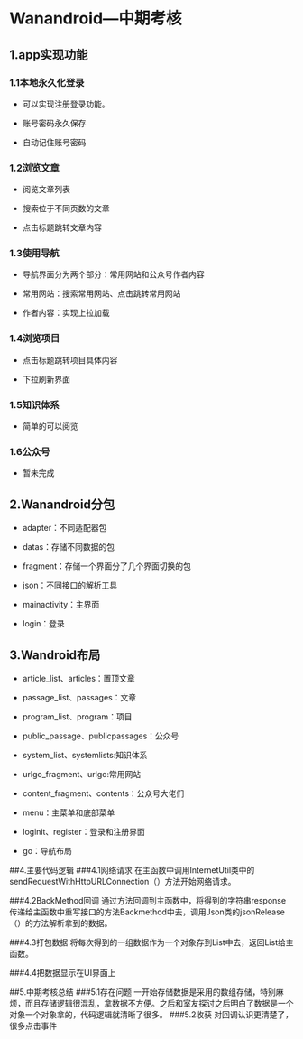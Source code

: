 # Wanandroid—中期考核
## 1.app实现功能
### 1.1本地永久化登录
- 可以实现注册登录功能。

- 账号密码永久保存

- 自动记住账号密码

### 1.2浏览文章
- 阅览文章列表

- 搜索位于不同页数的文章

- 点击标题跳转文章内容
### 1.3使用导航
- 导航界面分为两个部分：常用网站和公众号作者内容

- 常用网站：搜索常用网站、点击跳转常用网站

- 作者内容：实现上拉加载
### 1.4浏览项目
- 点击标题跳转项目具体内容
 
- 下拉刷新界面
### 1.5知识体系
- 简单的可以阅览
### 1.6公众号
- 暂未完成
## 2.Wanandroid分包
- adapter：不同适配器包

- datas：存储不同数据的包

- fragment：存储一个界面分了几个界面切换的包

- json：不同接口的解析工具

- mainactivity：主界面

- login：登录
## 3.Wandroid布局
- article_list、articles：置顶文章

- passage_list、passages：文章

- program_list、program：项目

- public_passage、publicpassages：公众号

- system_list、systemlists:知识体系

- urlgo_fragment、urlgo:常用网站

- content_fragment、contents：公众号大佬们

- menu：主菜单和底部菜单

- loginit、register：登录和注册界面

- go：导航布局


##4.主要代码逻辑
###4.1网络请求
在主函数中调用InternetUtil类中的sendRequestWithHttpURLConnection（）方法开始网络请求。

###4.2BackMethod回调
通过方法回调到主函数中，将得到的字符串response传递给主函数中重写接口的方法Backmethod中去，调用Json类的jsonRelease（）的方法解析拿到的数据。

###4.3打包数据
将每次得到的一组数据作为一个对象存到List<Datas>中去，返回List给主函数。


###4.4把数据显示在UI界面上

##5.中期考核总结
###5.1存在问题
一开始存储数据是采用的数组存储，特别麻烦，而且存储逻辑很混乱，拿数据不方便。之后和室友探讨之后明白了数据是一个对象一个对象拿的，代码逻辑就清晰了很多。
###5.2收获
对回调认识更清楚了，很多点击事件
